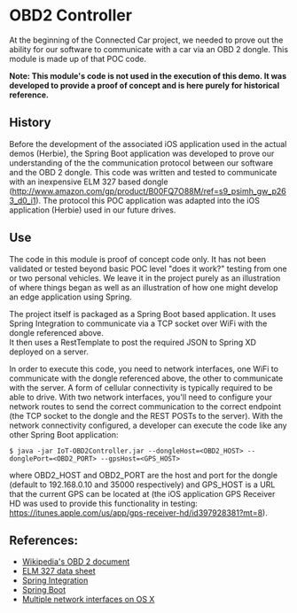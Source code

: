 # OBD2 Controller
At the beginning of the Connected Car project, we needed to prove out the ability for our
software to communicate with a car via an OBD 2 dongle.  This module is made up of that 
POC code.

**Note: This module's code is not used in the execution of this demo.  It was developed 
to provide a proof of concept and is here purely for historical reference.**

## History
Before the development of the associated iOS application used in the actual demos (Herbie),
the Spring Boot application was developed to prove our understanding of the the 
communication protocol between our software and the OBD 2 dongle.  This code was written
and tested to communicate with an inexpensive ELM 327 based dongle 
(http://www.amazon.com/gp/product/B00FQ7O88M/ref=s9_psimh_gw_p263_d0_i1).  The protocol 
this POC application was adapted into the iOS application (Herbie) used in our future 
drives.

## Use
The code in this module is proof of concept code only.  It has not been validated or 
tested beyond basic POC level "does it work?" testing from one or two personal vehicles. 
We leave it in the project purely as an illustration of where things began as well as an 
illustration of how one might develop an edge application using Spring.

The project itself is packaged as a Spring Boot based application.  It uses Spring 
Integration to communicate via a TCP socket over WiFi with the dongle referenced above.  
It then uses a RestTemplate to post the required JSON to Spring XD deployed on a server.

In order to execute this code, you need to network interfaces, one WiFi to communicate with
the dongle referenced above, the other to communicate with the server.  A form of cellular
connectivity is typically required to be able to drive.  With two network interfaces, 
you'll need to configure your network routes to send the correct communication to the 
correct endpoint (the TCP socket to the dongle and the REST POSTs to the server).  With 
the network connectivity configured, a developer can execute the code like any other Spring
Boot application:

```
$ java -jar IoT-OBD2Controller.jar --dongleHost=<OBD2_HOST> --donglePort=<OBD2_PORT> --gpsHost=<GPS_HOST>
```

where OBD2_HOST and OBD2_PORT are the host and port for the dongle (default to 
192.168.0.10 and 35000 respectively) and GPS_HOST is a URL that the current GPS can be 
located at (the iOS application GPS Receiver HD was used to provide this functionality in
testing: https://itunes.apple.com/us/app/gps-receiver-hd/id397928381?mt=8).

## References:
* [Wikipedia's OBD 2 document](http://en.wikipedia.org/wiki/OBD-II_PIDs)
* [ELM 327 data sheet](http://elmelectronics.com/DSheets/ELM327DS.pdf)
* [Spring Integration](http://spring.io/projects/spring-integration)
* [Spring Boot](http://spring.io/projects/spring-boot)
* [Multiple network interfaces on OS X](http://www.mac-forums.com/forums/internet-networking-wireless/166668-two-network-interfaces-how-separate-them.html)
